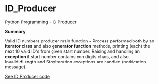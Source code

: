 # ID_Producer
Python Programming - ID Producer

**Summary**

Valid ID numbers producer main function - 
Process performed both by an **iterator class** and also **generator function** methods, printing (each) the next 10 valid ID's from given start number. Raising and handling an **exception** if start number contains non digits chars, and also InvalidIdLength and StopIteration exceptions are handled (notification message).

[See ID Producer code](https://github.com/amirnavon/ID_Producer/blob/master/ID_Producer.py)

